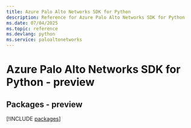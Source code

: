 ```yaml
---
title: Azure Palo Alto Networks SDK for Python
description: Reference for Azure Palo Alto Networks SDK for Python
ms.date: 07/04/2025
ms.topic: reference
ms.devlang: python
ms.service: paloaltonetworks
---
```

# Azure Palo Alto Networks SDK for Python - preview
## Packages - preview
[!INCLUDE [packages](palo-alto-networks-index.md)]